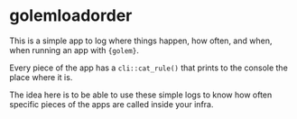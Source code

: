 
<!-- README.md is generated from README.Rmd. Please edit that file -->

# golemloadorder

<!-- badges: start -->
<!-- badges: end -->

This is a simple app to log where things happen, how often, and when,
when running an app with `{golem}`.

Every piece of the app has a `cli::cat_rule()` that prints to the
console the place where it is.

The idea here is to be able to use these simple logs to know how often
specific pieces of the apps are called inside your infra.
